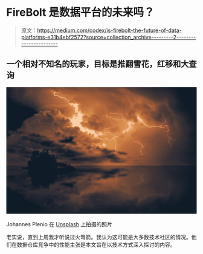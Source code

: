 # FireBolt 是数据平台的未来吗？

> 原文：<https://medium.com/codex/is-firebolt-the-future-of-data-platforms-e31b4ebf2572?source=collection_archive---------2----------------------->

## 一个相对不知名的玩家，目标是推翻雪花，红移和大查询

![](img/f02f77a1cf95a0d81daa2c96cd0ef43c.png)

Johannes Plenio 在 [Unsplash](https://unsplash.com?utm_source=medium&utm_medium=referral) 上拍摄的照片

老实说，直到上周我才听说过火弩箭。我认为这可能是大多数技术社区的情况。他们在数据仓库竞争中的性能主张是本文旨在以技术方式深入探讨的内容。